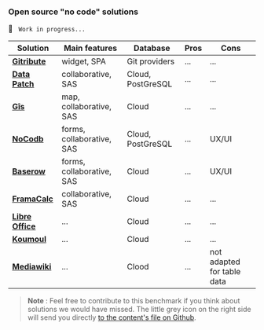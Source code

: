 ### Open source "no code" solutions

🚧  &nbsp; `Work in progress...`

| Solution                                                    | Main features | Database | Pros | Cons |
| ---                                                         | ---           | ---      | ---  | ---  |
| **[Gitribute   ](gittribute-docs.multi.coop)**              | widget, SPA | Git providers | ... | ... |
| **[Data Patch  ](https://gitlab.com/multi-coop/datapatch)** | collaborative, SAS | Cloud, PostGreSQL | ... | ... |
| **[Gîs         ](https://gxis.codeursenliberte.fr/)**       | map, collaborative, SAS | Cloud | ... | ... |
| **[NoCodb      ](https://www.nocodb.com/)**                 | forms, collaborative, SAS | Cloud, PostGreSQL | ... | UX/UI |
| **[Baserow     ](https://baserow.io/)**                     | forms, collaborative, SAS | Cloud | ... | UX/UI |
| **[FramaCalc   ](https://framacalc.org/abc/fr/)**           | collaborative, SAS | Cloud | ... | ... |
| **[Libre Office](https://www.libreoffice.org/)**            | ... | Cloud | ... | ... |
| **[Koumoul     ](https://koumoul.com/)**                    | ... | Cloud | ... | ... |
| **[Mediawiki   ](https://www.mediawiki.org/wiki/MediaWiki)**| ... | Clood | ... | not adapted for table data |

> **Note** : Feel free to contribute to this benchmark if you think about solutions we would have missed. The little grey icon on the right side will send you directly [to the content's file on Github](https://github.com/multi-coop/gitribute-documentation-content/blob/main/texts/benchmark/benchmark-comparisons-en.md).
